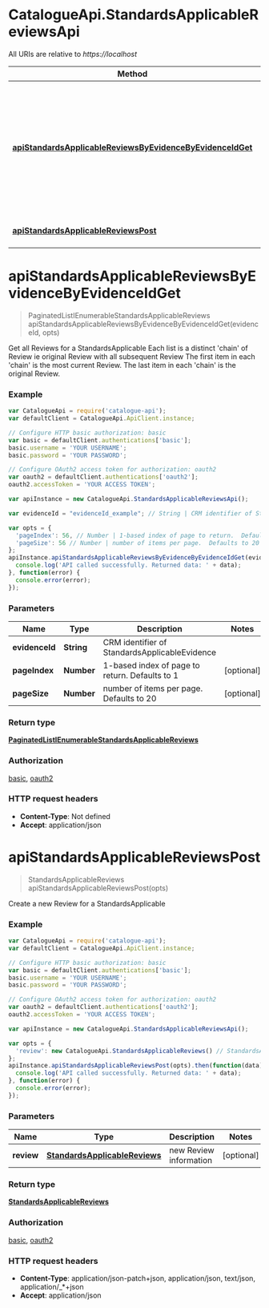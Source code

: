 # CatalogueApi.StandardsApplicableReviewsApi

All URIs are relative to *https://localhost*

Method | HTTP request | Description
------------- | ------------- | -------------
[**apiStandardsApplicableReviewsByEvidenceByEvidenceIdGet**](StandardsApplicableReviewsApi.md#apiStandardsApplicableReviewsByEvidenceByEvidenceIdGet) | **GET** /api/StandardsApplicableReviews/ByEvidence/{evidenceId} | Get all Reviews for a StandardsApplicable  Each list is a distinct &#39;chain&#39; of Review ie original Review with all subsequent Review  The first item in each &#39;chain&#39; is the most current Review.  The last item in each &#39;chain&#39; is the original Review.
[**apiStandardsApplicableReviewsPost**](StandardsApplicableReviewsApi.md#apiStandardsApplicableReviewsPost) | **POST** /api/StandardsApplicableReviews | Create a new Review for a StandardsApplicable


<a name="apiStandardsApplicableReviewsByEvidenceByEvidenceIdGet"></a>
# **apiStandardsApplicableReviewsByEvidenceByEvidenceIdGet**
> PaginatedListIEnumerableStandardsApplicableReviews apiStandardsApplicableReviewsByEvidenceByEvidenceIdGet(evidenceId, opts)

Get all Reviews for a StandardsApplicable  Each list is a distinct &#39;chain&#39; of Review ie original Review with all subsequent Review  The first item in each &#39;chain&#39; is the most current Review.  The last item in each &#39;chain&#39; is the original Review.

### Example
```javascript
var CatalogueApi = require('catalogue-api');
var defaultClient = CatalogueApi.ApiClient.instance;

// Configure HTTP basic authorization: basic
var basic = defaultClient.authentications['basic'];
basic.username = 'YOUR USERNAME';
basic.password = 'YOUR PASSWORD';

// Configure OAuth2 access token for authorization: oauth2
var oauth2 = defaultClient.authentications['oauth2'];
oauth2.accessToken = 'YOUR ACCESS TOKEN';

var apiInstance = new CatalogueApi.StandardsApplicableReviewsApi();

var evidenceId = "evidenceId_example"; // String | CRM identifier of StandardsApplicableEvidence

var opts = { 
  'pageIndex': 56, // Number | 1-based index of page to return.  Defaults to 1
  'pageSize': 56 // Number | number of items per page.  Defaults to 20
};
apiInstance.apiStandardsApplicableReviewsByEvidenceByEvidenceIdGet(evidenceId, opts).then(function(data) {
  console.log('API called successfully. Returned data: ' + data);
}, function(error) {
  console.error(error);
});

```

### Parameters

Name | Type | Description  | Notes
------------- | ------------- | ------------- | -------------
 **evidenceId** | **String**| CRM identifier of StandardsApplicableEvidence | 
 **pageIndex** | **Number**| 1-based index of page to return.  Defaults to 1 | [optional] 
 **pageSize** | **Number**| number of items per page.  Defaults to 20 | [optional] 

### Return type

[**PaginatedListIEnumerableStandardsApplicableReviews**](PaginatedListIEnumerableStandardsApplicableReviews.md)

### Authorization

[basic](../README.md#basic), [oauth2](../README.md#oauth2)

### HTTP request headers

 - **Content-Type**: Not defined
 - **Accept**: application/json

<a name="apiStandardsApplicableReviewsPost"></a>
# **apiStandardsApplicableReviewsPost**
> StandardsApplicableReviews apiStandardsApplicableReviewsPost(opts)

Create a new Review for a StandardsApplicable

### Example
```javascript
var CatalogueApi = require('catalogue-api');
var defaultClient = CatalogueApi.ApiClient.instance;

// Configure HTTP basic authorization: basic
var basic = defaultClient.authentications['basic'];
basic.username = 'YOUR USERNAME';
basic.password = 'YOUR PASSWORD';

// Configure OAuth2 access token for authorization: oauth2
var oauth2 = defaultClient.authentications['oauth2'];
oauth2.accessToken = 'YOUR ACCESS TOKEN';

var apiInstance = new CatalogueApi.StandardsApplicableReviewsApi();

var opts = { 
  'review': new CatalogueApi.StandardsApplicableReviews() // StandardsApplicableReviews | new Review information
};
apiInstance.apiStandardsApplicableReviewsPost(opts).then(function(data) {
  console.log('API called successfully. Returned data: ' + data);
}, function(error) {
  console.error(error);
});

```

### Parameters

Name | Type | Description  | Notes
------------- | ------------- | ------------- | -------------
 **review** | [**StandardsApplicableReviews**](StandardsApplicableReviews.md)| new Review information | [optional] 

### Return type

[**StandardsApplicableReviews**](StandardsApplicableReviews.md)

### Authorization

[basic](../README.md#basic), [oauth2](../README.md#oauth2)

### HTTP request headers

 - **Content-Type**: application/json-patch+json, application/json, text/json, application/_*+json
 - **Accept**: application/json

